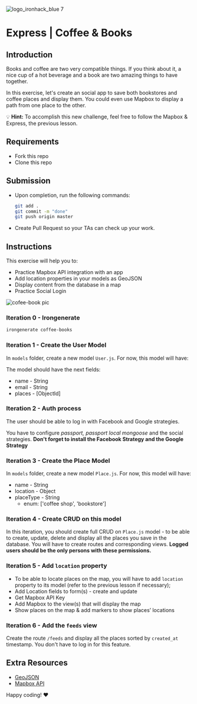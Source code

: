 ![logo_ironhack_blue 7](https://user-images.githubusercontent.com/23629340/40541063-a07a0a8a-601a-11e8-91b5-2f13e4e6b441.png)

# Express | Coffee & Books

## Introduction

Books and coffee are two very compatible things. If you think about it, a nice cup of a hot beverage and a book are two amazing things to have together.

In this exercise, let's create an social app to save both bookstores and coffee places and display them. You could even use Mapbox to display a path from one place to the other.

:bulb: **Hint:** To accomplish this new challenge, feel free to follow the Mapbox & Express, the previous lesson.

## Requirements

- Fork this repo
- Clone this repo

## Submission

- Upon completion, run the following commands:

  ```bash
  git add .
  git commit -m "done"
  git push origin master
  ```

- Create Pull Request so your TAs can check up your work.

## Instructions

This exercise will help you to:

- Practice Mapbox API integration with an app
- Add location properties in your models as GeoJSON
- Display content from the database in a map
- Practice Social Login

![cofee-book pic](https://s3-eu-west-1.amazonaws.com/ih-materials/uploads/upload_141038aa0f5ce10c722722400bfdc6d5.jpg)

### Iteration 0 - Irongenerate

```bash
irongenerate coffee-books
```

### Iteration 1 - Create the User Model

In `models` folder, create a new model `User.js`. For now, this model will have:

The model should have the next fields:

- name - String
- email - String
- places - [ObjectId]

### Iteration 2 - Auth process

The user should be able to log in with Facebook and Google strategies.

You have to configure _passport, passport local mongoose_ and the social strategies. **Don't forget to install the Facebook Strategy and the Google Strategy**

### Iteration 3 - Create the Place Model

In `models` folder, create a new model `Place.js`. For now, this model will have:

- name - String
- location - Object
- placeType - String
  - enum: ['coffee shop', 'bookstore']

### Iteration 4 - Create CRUD on this model

In this iteration, you should create full CRUD on `Place.js` model - to be able to create, update, delete and display all the places you save in the database. You will have to create routes and corresponding views.
**Logged users should be the only persons with these permissions.**

### Iteration 5 - Add `location` property

- To be able to locate places on the map, you will have to add `location` property to its model (refer to the previous lesson if necessary);
- Add Location fields to form(s) - create and update
- Get Mapbox API Key
- Add Mapbox to the view(s) that will display the map
- Show places on the map & add markers to show places’ locations

### Iteration 6 - Add the `feeds` view

Create the route `/feeds` and display all the places sorted by `created_at` timestamp. You don't have to log in for this feature.

## Extra Resources

- [GeoJSON](http://geojson.org/geojson-spec.html#introduction)
- [Mapbox API](https://docs.mapbox.com/)

Happy coding! :heart:
